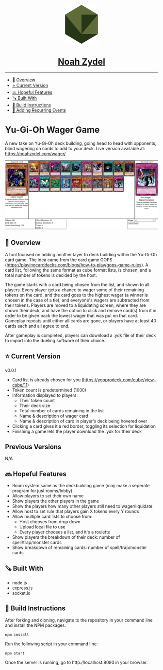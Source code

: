 <p align="center">
  <a href="https://noahzydel.com">
    <img alt="Noah Logo" height="128" src="./.github/resources/NoahLogo.svg">
    <h1 align="center">Noah Zydel</h1>
  </a>
</p>

---

- [📖 Overview](#-overview)
- [⭐️ Current Version](#-current-version)
- [🔜 Hopeful Features](#-hopeful-features)
- [🪚 Built With](#-built-with)
- [🔨 Build Instructions](#-build-instructions)
- [🔄 Adding Recurring Events](#-adding-recurring-events)


# Yu-Gi-Oh Wager Game
A new take on Yu-Gi-Oh deck building, going head to head with opponents, blind wagering on cards to add to your deck.
Live version available at: https://noahzydel.com/wager/

<img src="./.github/resources/wager-submit.png">

## 📖 Overview
A tool focused on adding another layer to deck building within the Yu-Gi-Oh card game. The idea came from the card game GOPS (https://playingcarddecks.com/blogs/how-to-play/gops-game-rules). A card list, following the same format as cube format lists, is chosen, and a total number of tokens is decided by the host.

The game starts with a card being chosen from the list, and shown to all players. Every player gets a chance to wager some of their remaining tokens on the card, and the card goes to the highest wager (a winner is chosen in the case of a tie), and everyone's wagers are subtracted from their tokens. Players are moved to a liquidating screen, where they are shown their deck, and have the option to click and remove card(s) from it in order to be given back the lowest wager that was put on that card. Gameplay repeats until either all cards are gone, or players have at least 40 cards each and all agree to end. 

After gameplay is completed, players can download a .ydk file of their deck to import into the dueling software of their choice.

## ⭐️ Current Version
v0.0.1
- Card list is already chosen for you (https://ygoprodeck.com/cube/view-cube/11)
- Token count is predetermined (1000)
- Information displayed to players:
  - Their token count
  - Their deck size
  - Total number of cards remaining in the list
  - Name & description of wager card
  - Name & description of card in player's deck being hovered over
- Clicking a card gives it a red border, toggling its selection for liquidation
- Finishing a game lets the player download the .ydk for their deck

## Previous Versions
N/A

## 🔜 Hopeful Features
- Room system same as the deckbuilding game (may make a seperate program for just rooms/lobby)
- Allow players to set their own name
- Show players the other players in the game
- Show the players how many other players still need to wager/liquidate
- Allow host to set rule that players gain X tokens every Y rounds
- Allow multiple card lists to choose from:
  - Host chooses from drop down
  - Upload local file to use
  - Every player chooses a list, and it's a roulette
- Show players the breakdown of their deck: number of spell/trap/monster cards
- Show breakdown of remaining cards: number of spell/trap/monster cards

## 🪚 Built With
- node.js
- express.js
- socket.io

## 🔨 Build Instructions
After forking and cloning, navigate to the repository in your command line and install the NPM packages:
```
npm install
```
Run the following script in your command line:
```
npm start
```
Once the server is running, go to http://localhost:8090 in your browser.